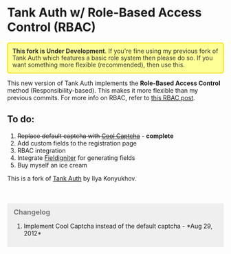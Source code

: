Tank Auth w/ Role-Based Access Control (RBAC)
===================================================

<p style="padding:10px; -moz-border-radius:5px; -webkit-border-radius:5px; border:2px solid; margin-bottom:10px; color:#333; line-height:16px; background:#feff96; border-color:#f5e400;"><strong>This fork is Under Development</strong>. If you're fine using my previous fork of Tank Auth which features a basic role system then please do so. If you want something more flexible (recommended), then use this.<p>

This new version of Tank Auth implements the **Role-Based Access Control** method (Responsibility-based). This makes it more flexible than my previous commits. For more info on RBAC, refer to [this RBAC post](http://www.tonymarston.net/php-mysql/role-based-access-control.html).

To do:
------
1. <span style="text-decoration:line-through">Replace default captcha with [Cool Captcha](http://code.google.com/p/cool-php-captcha/)</span> - **complete**
2. Add custom fields to the registration page
3. RBAC integration
4. Integrate [Fieldigniter](https://github.com/enchance/Fieldigniter) for generating fields
5. Buy myself an ice cream

This is a fork of [Tank Auth](http://www.konyukhov.com/soft/tank_auth/) by Ilya Konyukhov.

<div style="margin-top:50px; background:#efefef; padding:10px 15px;">
<h2 style="font-size:16px; margin:0; color:#777;">Changelog</h2>
<ol>
	<li>Implement Cool Captcha instead of the default captcha - *Aug 29, 2012*</li>
<ol>
</div>